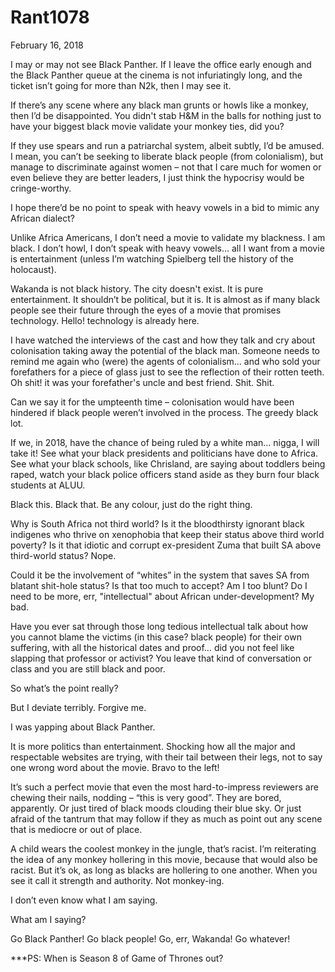 # Rant1078


February 16, 2018

I may or may not see Black Panther. If I leave the office early enough and the Black Panther queue at the cinema is not infuriatingly long, and the ticket isn’t going for more than N2k, then I may see it.

If there’s any scene where any black man grunts or howls like a monkey, then I’d be disappointed. You didn't stab H&M in the balls for nothing just to have your biggest black movie validate your monkey ties, did you?

If they use spears and run a patriarchal system, albeit subtly, I’d be amused. I mean, you can’t be seeking to liberate black people (from colonialism), but manage to discriminate against women – not that I care much for women or even believe they are better leaders, I just think the hypocrisy would be cringe-worthy.

I hope there’d be no point to speak with heavy vowels in a bid to mimic any African dialect?

Unlike Africa Americans, I don’t need a movie to validate my blackness. I am black. I don’t howl, I don’t speak with heavy vowels… all I want from a movie is entertainment (unless I’m watching Spielberg tell the history of the holocaust).

Wakanda is not black history. The city doesn't exist. It is pure entertainment. It shouldn’t be political, but it is. It is almost as if many black people see their future through the eyes of a movie that promises technology. Hello! technology is already here. 

I have watched the interviews of the cast and how they talk and cry about colonisation taking away the potential of the black man. Someone needs to remind me again who (were) the agents of colonialism... and who sold your forefathers for a piece of glass just to see the reflection of their rotten teeth. Oh shit! it was your forefather's uncle and best friend. Shit. Shit.

Can we say it for the umpteenth time – colonisation would have been hindered if black people weren’t involved in the process. The greedy black lot. 

If we, in 2018, have the chance of being ruled by a white man… nigga, I will take it! See what your black presidents and politicians have done to Africa. See what your black schools, like Chrisland, are saying about toddlers being raped, watch your black police officers stand aside as they burn four black students at ALUU.

Black this. Black that. Be any colour, just do the right thing.

Why is South Africa not third world? Is it the bloodthirsty ignorant black indigenes who thrive on xenophobia that keep their status above third world poverty? Is it that idiotic and corrupt ex-president Zuma that built SA above third-world status? Nope. 

Could it be the involvement of “whites” in the system that saves SA from blatant shit-hole status? Is that too much to accept? Am I too blunt? Do I need to be more, err, "intellectual" about African under-development? My bad.

Have you ever sat through those long tedious intellectual talk about how you cannot blame the victims (in this case? black people) for their own suffering, with all the historical dates and proof… did you not feel like slapping that professor or activist?
You leave that kind of conversation or class and you are still black and poor.

So what’s the point really?

But I deviate terribly. Forgive me.

I was yapping about Black Panther.  

It is more politics than entertainment. Shocking how all the major and respectable websites are trying, with their tail between their legs, not to say one wrong word about the movie. Bravo to the left!

It’s such a perfect movie that even the most hard-to-impress reviewers are chewing their nails, nodding – “this is very good”. They are bored, apparently. Or just tired of black moods clouding their blue sky. Or just afraid of the tantrum that may follow if they as much as point out any scene that is mediocre or out of place.

A child wears the coolest monkey in the jungle, that’s racist. I’m reiterating the idea of any monkey hollering in this movie, because that would also be racist. But it’s ok, as long as blacks are hollering to one another. When you see it call it strength and authority. Not monkey-ing.

I don’t even know what I am saying. 

What am I saying?

Go Black Panther! Go black people! Go, err, Wakanda! Go whatever!

***PS: When is Season 8 of Game of Thrones out?